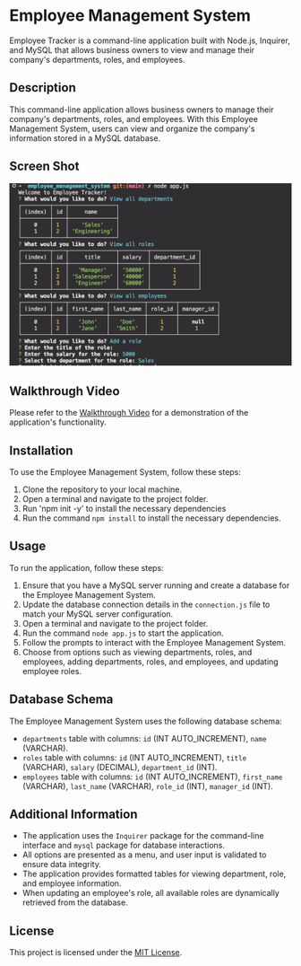 # Employee Management System
Employee Tracker is a command-line application built with Node.js, Inquirer, and MySQL that allows business owners to view and manage their company's departments, roles, and employees.

## Description
This command-line application allows business owners to manage their company's departments, roles, and employees. With this Employee Management System, users can view and organize the company's information stored in a MySQL database.
## Screen Shot 
![Terminal Screenshot](./assets/employee%20tracker%20terminal%20app%20.png)


## Walkthrough Video
Please refer to the [Walkthrough Video](https://drive.google.com/file/d/1wREMGpuUuxwVtyTPHnKLAPkObWgKuDbM/view) for a demonstration of the application's functionality.

## Installation
To use the Employee Management System, follow these steps:
1. Clone the repository to your local machine.
2. Open a terminal and navigate to the project folder.
3. Run 'npm init -y' to install the necessary dependencies
4. Run the command `npm install` to install the necessary dependencies.

## Usage
To run the application, follow these steps:
1. Ensure that you have a MySQL server running and create a database for the Employee Management System.
2. Update the database connection details in the `connection.js` file to match your MySQL server configuration.
3. Open a terminal and navigate to the project folder.
4. Run the command `node app.js` to start the application.
5. Follow the prompts to interact with the Employee Management System.
6. Choose from options such as viewing departments, roles, and employees, adding departments, roles, and employees, and updating employee roles.

## Database Schema
The Employee Management System uses the following database schema:
- `departments` table with columns: `id` (INT AUTO_INCREMENT), `name` (VARCHAR).
- `roles` table with columns: `id` (INT AUTO_INCREMENT), `title` (VARCHAR), `salary` (DECIMAL), `department_id` (INT).
- `employees` table with columns: `id` (INT AUTO_INCREMENT), `first_name` (VARCHAR), `last_name` (VARCHAR), `role_id` (INT), `manager_id` (INT).

## Additional Information
- The application uses the `Inquirer` package for the command-line interface and `mysql` package for database interactions.
- All options are presented as a menu, and user input is validated to ensure data integrity.
- The application provides formatted tables for viewing department, role, and employee information.
- When updating an employee's role, all available roles are dynamically retrieved from the database.

## License
This project is licensed under the [MIT License](LICENSE).
